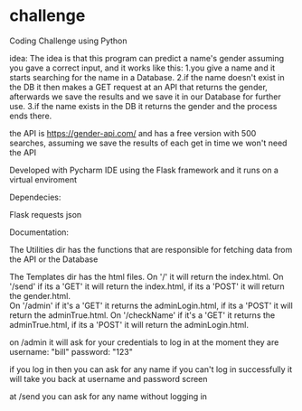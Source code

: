 # challenge

Coding Challenge using Python

idea: The idea is that this program can predict a name's gender assuming you gave a correct input, and it works like this:
1.you give a name and it starts searching for the name in a Database.
2.if the name doesn't exist in the DB it then makes a GET request at an API that returns the gender, afterwards we save the results
and we save it in our Database for further use.
3.if the name exists in the DB it returns the gender and the process ends there.

the API is https://gender-api.com/ and has a free version with 500 searches, assuming we save the results of each get in time we
won't need the API 


Developed with Pycharm IDE using the Flask framework and it runs on a virtual enviroment

Dependecies:

Flask
requests
json



Documentation:

The Utilities dir has the functions that are responsible for fetching data from the API or the Database

The Templates dir has the html files.
On '/' it will return the index.html. 
On '/send' if its a 'GET' it will return the index.html, if its a 'POST' it will return the gender.html.  
On '/admin' if it's a 'GET' it returns the adminLogin.html, if its a 'POST' it will return the adminTrue.html. 
On '/checkName' if it's a 'GET' it returns the adminTrue.html, if its a 'POST' it will return the adminLogin.html. 

on /admin it will ask for your credentials to log in at the moment they are 
username: "bill" 
password: "123"

if you log in then you can ask for any name
if you can't log in successfully it will take you back at username and password screen


at /send you can ask for any name without logging in 


